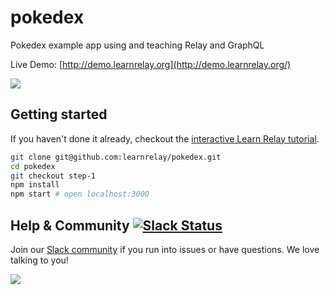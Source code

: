 # pokedex

Pokedex example app using and teaching Relay and GraphQL

Live Demo: [http://demo.learnrelay.org](http://demo.learnrelay.org/)

![](https://i.gyazo.com/adcc4675cd466195adf727ba8a32b544.gif)

## Getting started

If you haven't done it already, checkout the [interactive Learn Relay tutorial](https://learnrelay.org/).

```sh
git clone git@github.com:learnrelay/pokedex.git
cd pokedex
git checkout step-1
npm install
npm start # open localhost:3000
```

## Help & Community [![Slack Status](https://slack.graph.cool/badge.svg)](https://slack.graph.cool)

Join our [Slack community](http://slack.graph.cool/) if you run into issues or have questions. We love talking to you!

![](http://i.imgur.com/5RHR6Ku.png)
